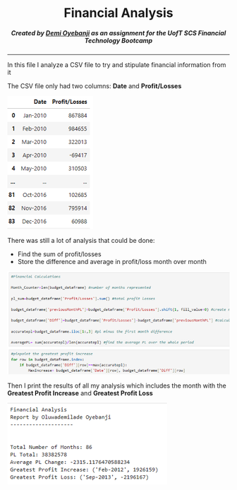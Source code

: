 <div align="center">
    
# Financial Analysis
    
##### Created by [Demi Oyebanji](mailto:oluwademiladeoyebanji@outlook.com) as an assignment for the **UofT SCS Financial Technology Bootcamp**
________________________________________________________________________________________________________

</div>

In this file I analyze a CSV file to try and stipulate financial information from it

The CSV file only had two columns: **Date** and **Profit/Losses**

![CSVData](Resources/CSVData.png)


There was still a lot of analysis that could be done:

* Find the sum of profit/losses
* Store the difference and average in profit/loss month over month


![Financial Analysis](Resources/FinAnalysis.png)

Then I print the results of all my analysis which includes the month with the **Greatest Profit Increase** and **Greatest Profit Loss**

![Results](Resources/Results.png)